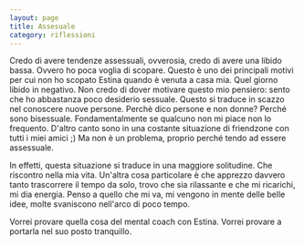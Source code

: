```yaml
--- 
layout: page
title: Assesuale
category: riflessioni
---
```


Credo di avere tendenze assessuali, ovverosia, credo di avere una libido bassa.
Ovvero ho poca voglia di scopare. Questo è uno dei principali motivi per cui non
ho scopato Estina quando è venuta a casa mia. Quel giorno libido in negativo.
Non credo di dover motivare questo mio pensiero: sento che ho abbastanza poco
desiderio sessuale. Questo si traduce in scazzo nel conoscere nuove persone.
Perchè dico persone e non donne? Perché sono bisessuale. Fondamentalmente se
qualcuno non mi piace non lo frequento. D'altro canto sono in una costante
situazione di friendzone con tutti i miei amici ;) Ma non è un problema, proprio
perché tendo ad essere assessuale.  

In effetti, questa situazione si traduce in una maggiore solitudine. Che
riscontro nella mia vita. Un'altra cosa particolare è che apprezzo davvero tanto
trascorrere il tempo da solo, trovo che sia rilassante e che mi ricarichi, mi
dia energia. Penso a quello che mi va, mi vengono in mente delle belle idee,
molte svaniscono nell'arco di poco tempo.  

Vorrei provare quella cosa del mental coach con Estina. Vorrei provare a
portarla nel suo posto tranquillo.
